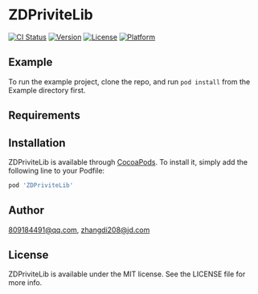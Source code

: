 # ZDPriviteLib

[![CI Status](https://img.shields.io/travis/809184491@qq.com/ZDPriviteLib.svg?style=flat)](https://travis-ci.org/809184491@qq.com/ZDPriviteLib)
[![Version](https://img.shields.io/cocoapods/v/ZDPriviteLib.svg?style=flat)](https://cocoapods.org/pods/ZDPriviteLib)
[![License](https://img.shields.io/cocoapods/l/ZDPriviteLib.svg?style=flat)](https://cocoapods.org/pods/ZDPriviteLib)
[![Platform](https://img.shields.io/cocoapods/p/ZDPriviteLib.svg?style=flat)](https://cocoapods.org/pods/ZDPriviteLib)

## Example

To run the example project, clone the repo, and run `pod install` from the Example directory first.

## Requirements

## Installation

ZDPriviteLib is available through [CocoaPods](https://cocoapods.org). To install
it, simply add the following line to your Podfile:

```ruby
pod 'ZDPriviteLib'
```

## Author

809184491@qq.com, zhangdi208@jd.com

## License

ZDPriviteLib is available under the MIT license. See the LICENSE file for more info.
